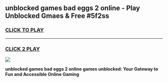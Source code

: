 
## unblocked games bad eggs 2 online - Play Unblocked Gmaes & Free #5f2ss
<h3>
<a href="https://premium.freeplayer.one?title=unblocked_games_bad_eggs_2_online&ref=01M">CLICK TO PLAY</a></h3>
<hr>

<h3>
<a href="https://premium.freeplayer.one?title=unblocked_games_bad_eggs_2_online&ref=01M">CLICK 2 PLAY</a>
  
</h3>

<a href="https://premium.freeplayer.one?title=unblocked_games_bad_eggs_2_online&ref=01M"><img src="https://clearcache.store/games.png"></a>


**unblocked games bad eggs 2 online games unblocked: Your Gateway to Fun and Accessible Online Gaming**
